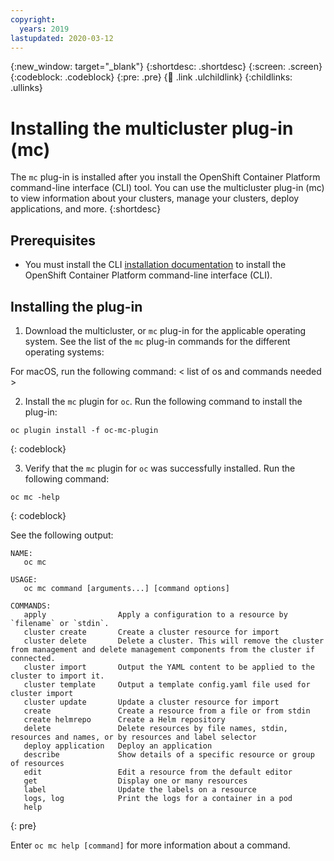 ```yaml
---
copyright:
  years: 2019
lastupdated: 2020-03-12
---
```


{:new_window: target="_blank"}
{:shortdesc: .shortdesc}
{:screen: .screen}
{:codeblock: .codeblock}
{:pre: .pre}
{:child: .link .ulchildlink}
{:childlinks: .ullinks}

# Installing the multicluster plug-in (mc)

The `mc` plug-in is installed after you install the OpenShift Container Platform command-line interface (CLI) tool. You can use the multicluster plug-in (mc) to view information about your clusters, manage your clusters, deploy applications, and more.
{:shortdesc}

## Prerequisites

* You must install the CLI [installation documentation](https://access.redhat.com/documentation/en-us/openshift_container_platform/4.3/html/cli_tools/openshift-cli-oc) to install the OpenShift Container Platform command-line interface (CLI).

## Installing the plug-in

1. Download the multicluster, or `mc` plug-in for the applicable operating system. See the list of the `mc` plug-in commands for the different operating systems:

  For macOS, run the following command: < list of os and commands needed >
   
2. Install the `mc` plugin for `oc`. Run the following command to install the plug-in:

  ```
  oc plugin install -f oc-mc-plugin
  ```
  {: codeblock}

3. Verify that the `mc` plugin for `oc` was successfully installed. Run the following command:

  ```
  oc mc -help
  ```
  {: codeblock}

  See the following output:

  ```
  NAME:
     oc mc

  USAGE:
     oc mc command [arguments...] [command options]

  COMMANDS:
     apply                Apply a configuration to a resource by `filename` or `stdin`.
     cluster create       Create a cluster resource for import
     cluster delete       Delete a cluster. This will remove the cluster from management and delete management components from the cluster if connected.
     cluster import       Output the YAML content to be applied to the cluster to import it.
     cluster template     Output a template config.yaml file used for cluster import
     cluster update       Update a cluster resource for import
     create               Create a resource from a file or from stdin
     create helmrepo      Create a Helm repository
     delete               Delete resources by file names, stdin, resources and names, or by resources and label selector
     deploy application   Deploy an application
     describe             Show details of a specific resource or group of resources
     edit                 Edit a resource from the default editor
     get                  Display one or many resources
     label                Update the labels on a resource
     logs, log            Print the logs for a container in a pod
     help
  ```
  {: pre}

  Enter `oc mc help [command]` for more information about a command.
